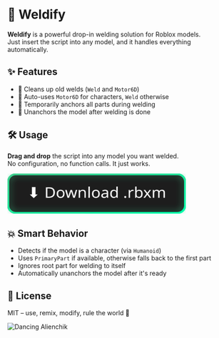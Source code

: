 # 🔩 Weldify

**Weldify** is a powerful drop-in welding solution for Roblox models.  
Just insert the script into any model, and it handles everything automatically.

## ✨ Features

- 🔧 Cleans up old welds (`Weld` and `Motor6D`)
- 🧲 Auto-uses `Motor6D` for characters, `Weld` otherwise
- 📌 Temporarily anchors all parts during welding
- 🚀 Unanchors the model after welding is done

## 🛠️ Usage

**Drag and drop** the script into any model you want welded.  
No configuration, no function calls. It just works.

<a href="https://github.com/lerman-dev/Weldify/releases/tag/Weldify" target="_blank">
  <img src="https://raw.githubusercontent.com/lerman-dev/Weldify/refs/heads/main/download.svg" alt="Download .rbxm" width="400" height="90" />
</a>


## 💥 Smart Behavior

- Detects if the model is a character (via `Humanoid`)
- Uses `PrimaryPart` if available, otherwise falls back to the first part
- Ignores root part for welding to itself
- Automatically unanchors the model after it's ready

## 📜 License

MIT – use, remix, modify, rule the world 🧪

![Dancing Alienchik](https://docs.sunc.su/assets/dancing-alienchik.webp)

